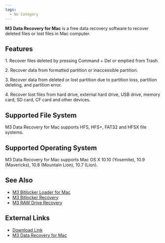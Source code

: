 ```yaml
---
tags:
  - No Category
---
```

**M3 Data Recovery for Mac** is a free data recovery software to recover
deleted files or lost files in Mac computer.

## Features

1\. Recover files deleted by pressing Command + Del or emptied from
Trash.

2\. Recover data from formatted partition or inaccessible partition.

3\. Recover data from deleted or lost partition due to partition loss,
partition deleting, and partition error.

4\. Recover lost files from hard drive, external hard drive, USB drive,
memory card, SD card, CF card and other devices.

## Supported File System

M3 Data Recovery for Mac supports HFS, HFS+, FAT32 and HFSX file
systems.

## Supported Operating System

M3 Data Recovery for Mac supports Mac OS X 10.10 (Yosemite), 10.9
(Mavericks), 10.8 (Mountain Lion), 10.7 (Lion).

## See Also

- [M3 Bitlocker Loader for Mac](m3_bitlocker_loader_for_mac.md)
- [M3 Bitlocker Recovery](m3_bitlocker_recovery.md)
- [M3 RAW Drive Recovery](m3_raw_drive_recovery.md)

## External Links

- [Download
  Link](http://free-mac-data-recovery-software.en.softonic.com/mac)
- [M3 Data Recovery for
  Mac](http://www.m3datarecovery.com/mac-data-recovery/)